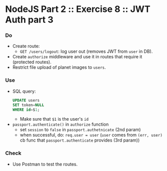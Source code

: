 # NodeJS Part 2 :: Exercise 8 :: JWT Auth part 3

### Do

- Create route:
  - `GET /users/logout`: log user out (removes JWT from `user` in DB).
- Create `authorize` middleware and use it in routes that require it (protected routes).
- Restrict file upload of planet images to `users`.

### Use

- SQL query:
  ```sql
  UPDATE users
  SET token=NULL
  WHERE id=$1;
  ```
  - Make sure that `$1` is the user's `id`
- `passport.authenticate()` in `authorize` function
  - set `session` to `false` in `passport.authetnicate` (2nd param)
  - when successful, do: `req.user = user` (`user` comes from `(err, user)` cb func that `passport.authenticate` provides (3rd param))

### Check

- Use Postman to test the routes.
